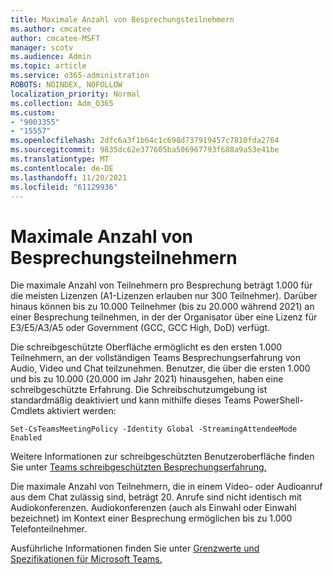 ```yaml
---
title: Maximale Anzahl von Besprechungsteilnehmern
ms.author: cmcatee
author: cmcatee-MSFT
manager: scotv
ms.audience: Admin
ms.topic: article
ms.service: o365-administration
ROBOTS: NOINDEX, NOFOLLOW
localization_priority: Normal
ms.collection: Adm_O365
ms.custom:
- "9003355"
- "15557"
ms.openlocfilehash: 2dfc6a3f1b64c1c698d737919457c7810fda2764
ms.sourcegitcommit: 9835dc62e377605ba506967793f688a9a53e41be
ms.translationtype: MT
ms.contentlocale: de-DE
ms.lasthandoff: 11/20/2021
ms.locfileid: "61129936"
---
```

# <a name="maximum-number-of-meeting-participants"></a>Maximale Anzahl von Besprechungsteilnehmern

Die maximale Anzahl von Teilnehmern pro Besprechung beträgt 1.000 für die meisten Lizenzen (A1-Lizenzen erlauben nur 300 Teilnehmer). Darüber hinaus können bis zu 10.000 Teilnehmer (bis zu 20.000 während 2021) an einer Besprechung teilnehmen, in der der Organisator über eine Lizenz für E3/E5/A3/A5 oder Government (GCC, GCC High, DoD) verfügt.

Die schreibgeschützte Oberfläche ermöglicht es den ersten 1.000 Teilnehmern, an der vollständigen Teams Besprechungserfahrung von Audio, Video und Chat teilzunehmen. Benutzer, die über die ersten 1.000 und bis zu 10.000 (20.000 im Jahr 2021) hinausgehen, haben eine schreibgeschützte Erfahrung. Die Schreibschutzumgebung ist standardmäßig deaktiviert und kann mithilfe dieses Teams PowerShell-Cmdlets aktiviert werden:

`Set-CsTeamsMeetingPolicy -Identity Global -StreamingAttendeeMode Enabled`

Weitere Informationen zur schreibgeschützten Benutzeroberfläche finden Sie unter [Teams schreibgeschützten Besprechungserfahrung.](https://docs.microsoft.com/microsoftteams/view-only-meeting-experience)

Die maximale Anzahl von Teilnehmern, die in einem Video- oder Audioanruf aus dem Chat zulässig sind, beträgt 20. Anrufe sind nicht identisch mit Audiokonferenzen. Audiokonferenzen (auch als Einwahl oder Einwahl bezeichnet) im Kontext einer Besprechung ermöglichen bis zu 1.000 Telefonteilnehmer.

Ausführliche Informationen finden Sie unter [Grenzwerte und Spezifikationen für Microsoft Teams.](https://docs.microsoft.com/microsoftteams/limits-specifications-teams#meetings-and-calls)
